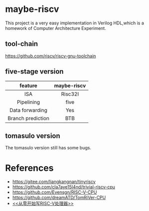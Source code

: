 # maybe-riscv
This project is a very easy implementation in Verilog HDL,which is a homework of Computer Architecture Experiment.

## tool-chain
https://github.com/riscv/riscv-gnu-toolchain

## five-stage version
| feature | maybe-riscv |
| :-----: | :---------: |
| ISA | Risc32I |
| Pipelining | five |
| Data forwarding | Yes |
| Branch prediction | BTB |

## tomasulo version
The tomasulo version still has some bugs.

# References
* https://gitee.com/liangkangnan/tinyriscv
* https://github.com/cla7aye15I4nd/trivial-riscv-cpu
* https://github.com/Evensgn/RISC-V-CPU
* https://github.com/dreamATD/TomRiVer-CPU
* [<<从零开始写RISC-V处理器>>](https://liangkangnan.gitee.io/2020/04/29/%E4%BB%8E%E9%9B%B6%E5%BC%80%E5%A7%8B%E5%86%99RISC-V%E5%A4%84%E7%90%86%E5%99%A8/)


